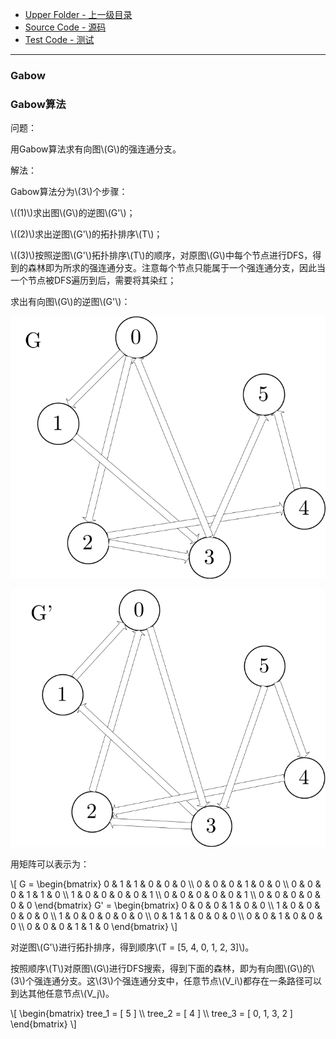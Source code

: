 * [Upper Folder - 上一级目录](../../)
* [Source Code - 源码](https://github.com/zhaochenyou/Way-to-Algorithm/blob/master/src/GraphTheory/Connectivity/Gabow.hpp)
* [Test Code - 测试](https://github.com/zhaochenyou/Way-to-Algorithm/blob/master/src/GraphTheory/Connectivity/Gabow.cpp)

--------

### Gabow
### Gabow算法
<div>
问题：
<p id="i">用Gabow算法求有向图\(G\)的强连通分支。 </p>
解法：
<p id="i">Gabow算法分为\(3\)个步骤：</p>
<p id="i">\((1)\)求出图\(G\)的逆图\(G'\)；</p>
<p id="i">\((2)\)求出逆图\(G'\)的拓扑排序\(T\)；</p>
<p id="i">\((3)\)按照逆图\(G'\)拓扑排序\(T\)的顺序，对原图\(G\)中每个节点进行DFS，得到的森林即为所求的强连通分支。注意每个节点只能属于一个强连通分支，因此当一个节点被DFS遍历到后，需要将其染红；</p>
<p id="i">求出有向图\(G\)的逆图\(G'\)：</p>
<p id="c"><img src="../res/Kosaraju1.svg" /></p>
<p id="c"><img src="../res/Kosaraju2.svg" /></p>
<p id="i">用矩阵可以表示为：</p>
\[
G =
\begin{bmatrix}
0 & 1 & 1 & 0 & 0 & 0 \\
0 & 0 & 0 & 1 & 0 & 0 \\
0 & 0 & 0 & 1 & 1 & 0 \\
1 & 0 & 0 & 0 & 0 & 1 \\
0 & 0 & 0 & 0 & 0 & 1 \\
0 & 0 & 0 & 0 & 0 & 0
\end{bmatrix}
G' =
\begin{bmatrix}
0 & 0 & 0 & 1 & 0 & 0 \\
1 & 0 & 0 & 0 & 0 & 0 \\
1 & 0 & 0 & 0 & 0 & 0 \\
0 & 1 & 1 & 0 & 0 & 0 \\
0 & 0 & 1 & 0 & 0 & 0 \\
0 & 0 & 0 & 1 & 1 & 0
\end{bmatrix}
\]
<p id="i">对逆图\(G'\)进行拓扑排序，得到顺序\(T = [5, 4, 0, 1, 2, 3]\)。</p>
<p id="i">按照顺序\(T\)对原图\(G\)进行DFS搜索，得到下面的森林，即为有向图\(G\)的\(3\)个强连通分支。这\(3\)个强连通分支中，任意节点\(V_i\)都存在一条路径可以到达其他任意节点\(V_j\)。</p>
\[
\begin{bmatrix}
tree_1 = [ 5 ] \\
tree_2 = [ 4 ] \\
tree_3 = [ 0, 1, 3, 2 ]
\end{bmatrix}
\]

</div>
